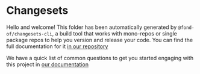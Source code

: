 # Changesets

Hello and welcome! This folder has been automatically generated by `@fond-of/changesets-cli`, a build tool that works with mono-repos or single package repos to help you version and release your code. You can find the full documentation for it [in our repository](https://github.com/changesets/changesets)

We have a quick list of common questions to get you started engaging with this project in [our documentation](https://github.com/changesets/changesets/blob/main/docs/common-questions.md)

